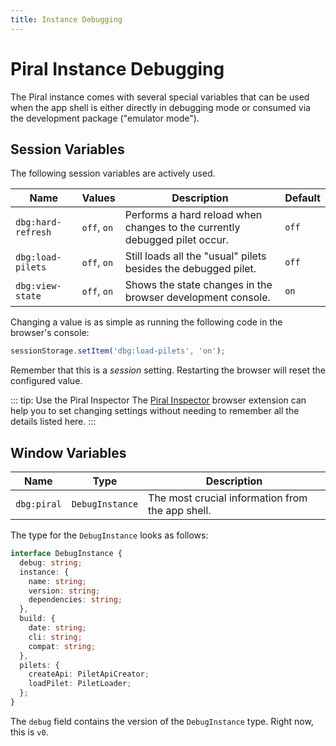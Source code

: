 ```yaml
---
title: Instance Debugging
---
```


# Piral Instance Debugging

The Piral instance comes with several special variables that can be used when the app shell is either directly in debugging mode or consumed via the development package ("emulator mode").

## Session Variables

The following session variables are actively used.

| Name               | Values      | Description                                                                | Default |
|--------------------|-------------|----------------------------------------------------------------------------|---------|
| `dbg:hard-refresh` | `off`, `on` | Performs a hard reload when changes to the currently debugged pilet occur. | `off`   |
| `dbg:load-pilets`  | `off`, `on` | Still loads all the "usual" pilets besides the debugged pilet.             | `off`   |
| `dbg:view-state`   | `off`, `on` | Shows the state changes in the browser development console.                | `on`    |

Changing a value is as simple as running the following code in the browser's console:

```ts
sessionStorage.setItem('dbg:load-pilets', 'on');
```

Remember that this is a *session* setting. Restarting the browser will reset the configured value.

::: tip: Use the Piral Inspector
The [Piral Inspector](https://github.com/smapiot/piral-inspector) browser extension can help you to set changing settings without needing to remember all the details listed here.
:::

## Window Variables

| Name        | Type            | Description                                      |
|-------------|-----------------|--------------------------------------------------|
| `dbg:piral` | `DebugInstance` | The most crucial information from the app shell. |

The type for the `DebugInstance` looks as follows:

```ts
interface DebugInstance {
  debug: string;
  instance: {
    name: string;
    version: string;
    dependencies: string;
  },
  build: {
    date: string;
    cli: string;
    compat: string;
  },
  pilets: {
    createApi: PiletApiCreator;
    loadPilet: PiletLoader;
  };
}
```

The `debug` field contains the version of the `DebugInstance` type. Right now, this is `v0`.

